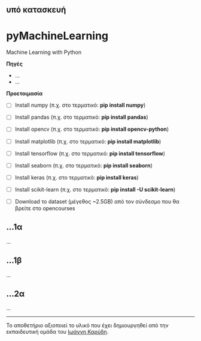## υπό κατασκευή

# pyMachineLearning
Machine Learning with Python

**Πηγές**
* ...
* ...



**Προετοιμασία**
- [ ] Install numpy
(π.χ. στο τερματικό: **pip install numpy**)
- [ ] Install pandas
(π.χ. στο τερματικό: **pip install pandas**)
- [ ] Install opencv
(π.χ. στο τερματικό: **pip install opencv-python**)
- [ ] Install matplotlib
(π.χ. στο τερματικό: **pip install matplotlib**)
- [ ] Install tensorflow
(π.χ. στο τερματικό: **pip install tensorflow**)
- [ ] Install seaborn
(π.χ. στο τερματικό: **pip install seaborn**)
- [ ] Install keras
(π.χ. στο τερματικό: **pip install keras**)
- [ ] Install scikit-learn
(π.χ. στο τερματικό: **pip install -U scikit-learn**)
- [ ] Download το dataset (μέγεθος ~2.5GB) από τον σύνδεσμο που θα βρείτε στο opencourses



## ...1α
...


## ...1β
...


## ...2α
...

---

Το αποθετήριο αξιοποιεί το υλικό που έχει δημιουργηθεί από την εκπαιδευτική ομάδα του [Ιωάννη Καρύδη](https://github.com/ioanniskarydis).
